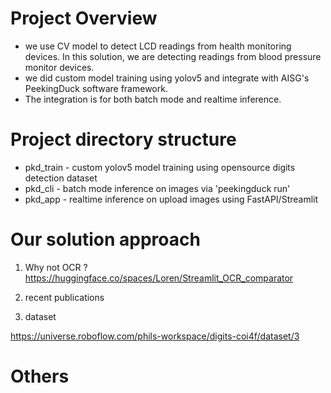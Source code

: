 # Project Overview
- we use CV model to detect LCD readings from health monitoring devices. In this solution, we are detecting readings from blood pressure monitor devices.
- we did custom model training using yolov5 and integrate with AISG's PeekingDuck software framework. 
- The integration is for both batch mode and realtime inference.

# Project directory structure
- pkd_train - custom yolov5 model training using opensource digits detection dataset
- pkd_cli - batch mode inference on images via 'peekingduck run'
- pkd_app - realtime inference on upload images using FastAPI/Streamlit


# Our solution approach
1. Why not OCR ?
https://huggingface.co/spaces/Loren/Streamlit_OCR_comparator



2. recent publications


3. dataset


https://universe.roboflow.com/phils-workspace/digits-coi4f/dataset/3


# Others


